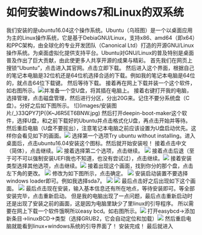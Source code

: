 # 如何安装Windows7和Linux的双系统
我们安装的是ubuntu16.04这个操作系统。Ubuntu（乌班图）是一个以桌面应用为主的Linux操作系统，它是基于DebiaGNU/Linux，支持x86、amd64（即x64）和PPC架构，由全球化的专业开发团队（Canonical Ltd）打造的开源GNU/Linux操作系统。为桌面虚拟化提供支持平台。Ubuntu对GNU/Linux的普及特别是桌面普及作出了巨大贡献，由此使更多人共享开源的成果与精彩。
首先我们在网页上搜锁“Ubuntu”，点击进入其官网。点击立即下载。
然后进入这个界面，根据自己的笔记本电脑是32位机还是64位机选择合适的下载。例如我的笔记本电脑是64位的，就点击64位下载键。
然后等待下载。
接着再在网上下载并装一个这个软件，如右图所示。![](images/安装图片/13}NL}@%2K~2[]7845~[QQQ4.png)并准备一个空U盘，将其插在电脑上。
接着右键打开我的电脑，选择管理，点击磁盘管理，然后进行分区，分出20G来。记住不要分系统盘（C盘）。分好之后如下图所示。
![](images/安装图片/_}33QPY7]P({K~J6R5ET6BNW.jpg)
然后打开deepin-boot-maker这个软件，选择U盘，和之前下载好的Ubuntu并点击格式化U盘，再点击开始并等待。
然后重启电脑（U盘不要拔出），注意笔记本电脑之前应该设置为U盘启动优先。这样你会看见如下的画面。![](07398D1392CD5C5EC7C92B96129AE9C8A.jpg)
选择第一个选项Try ubuntu without installing。进入桌面后，点击ubuntu16.04安装这个图标。然后就开始安装啦！
接着点击中文（简体），点击继续。![](images/安装图片/65AC3EE29FDFE537DAFC55AA02C20127.jpg)
接着选择第二个选项，点击继续。
![](images/安装图片/5C0D4A6B90D87E915F980C409F06F842.jpg)
接着点击后退（至于可不可以强制安装UEFI我也不知道，也没有尝试过），点击继续。![](images/安装图片/1E59BFA71C1AB1CAD742A2B2011A3CBF.jpg)
接着安装类型选择其他选项，点击继续。![](images/安装图片/1295AA6347D5623CC71CD553689F4BC2.jpg)
接着出现这个画面，找到你分的那个盘，点击左下角的更改。
![](images/安装图片/0C091452A87596066798A297DD073ECD.jpg)
修改为如下图所示，点击确定。
![](images/安装图片/60979C7DCFBC9493BA210A95FFCC0648.jpg)
安装启动装置不要选择windows loader即可。例如我选择sda7。
![](images/安装图片/78D5B10DD0A0124D555569B6964188F6.jpg)
![](images/安装图片/5DA75914D622DAB1C52A2B90EAF73FB5.jpg)
最后点击好之后出现如下这个画面。
![](images/安装图片/1060A240CD4083DDE27CDE8DC2E65256.jpg)
最后点击现在安装，输入基本信息还有所在地点，等待安装即可。等全部安装完毕，点击重新启动。
但是我的电脑出现了一点问题，最后点击重新启动时还是出现了安装之前的画面，这是因为电脑里缺少了里linux的引导程序。
所以需要在网上下载一个软件饿啊所以easy bcd。如右图所示。![](FV``3M5~WF@GD_[P57ZV]O2.png)
打开easybcd->添加新条目->linuxBCD->类型（选择GRUB2，它会自动定位和加载）![](830225aafa40f4bfb2279bd37004f78f0f7361823.jpg)
然后重启电脑就能看到linux+windows系统的引导界面了！
安装完成！
最后就进入






